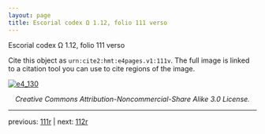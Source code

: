 ```yaml
---
layout: page
title: Escorial codex Ω 1.12, folio 111 verso
---
```


Escorial codex Ω 1.12, folio 111 verso

Cite this object as `urn:cite2:hmt:e4pages.v1:111v`.  The full image is linked to a citation tool you can use to cite regions of the image.

[![e4_130](http://www.homermultitext.org/iipsrv?IIIF=/project/homer/pyramidal/deepzoom/hmt/e4img/2017a/e4_130.tif/full/800,/0/default.jpg)](http://www.homermultitext.org/ict2/?urn=urn:cite2:hmt:e4img.2017a:e4_130) 

<p style="text-align: center; font-style: italic;">Creative Commons Attribution-Noncommercial-Share Alike 3.0 License.</p>

---

previous: [111r](../111r/) | next: [112r](../112r/)